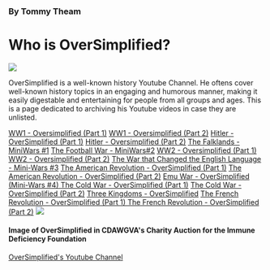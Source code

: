 <html>
 <head>
 </head>
<body>
 <h3>By Tommy Theam</h3>
 <h1>Who is OverSimplified?</h1>
<img src="https://yt3.googleusercontent.com/ytc/AOPolaRm8MWJLkoDnPqWaIKJkSJJ44R9hepfrllthDwk6g=s900-c-k-c0x00ffffff-no-rj">
 <p>OverSimplified is a well-known history Youtube Channel. He oftens cover well-known history topics in an engaging and humorous manner, making it easily digestable and entertaining for people from all groups and ages. This is a page dedicated to archiving his Youtube videos in case they are unlisted.</p>
 <a href= "https://www.youtube.com/watch?v=dHSQAEam2yc"> WW1 - Oversimplified (Part 1)</a>
 <a href= "https://www.youtube.com/watch?v=Mun1dKkc_As"> WW1 - Oversimplified (Part 2)</a>
 <a href= "https://www.youtube.com/watch?v=ATlila3e9dM"> Hitler - OverSimplified (Part 1)</a>
 <a href= "https://www.youtube.com/watch?v=Dd1JUTA7Ijc"> Hitler - Oversimplified (Part 2)</a>
 <a href= "https://www.youtube.com/watch?v=BiDvLshi9CY"> The Falklands - MiniWars #1</a>
 <a href= "https://www.youtube.com/watch?v=W12vb_Crf00"> The Football War - MiniWars#2</a>
 <a href= "https://www.youtube.com/watch?v=_uk_6vfqwTA&t=16s"> WW2 - Oversimplified (Part 1)</a>
 <a href= "https://www.youtube.com/watch?v=fo2Rb9h788s"> WW2 - Oversimplified (Part 2)</a>
 <a href= "https://www.youtube.com/watch?v=Jl3K63Rbygw"> The War that Changed the English Language - Mini-Wars #3</a>
 <a href= "https://www.youtube.com/watch?v=gzALIXcY4pg"> The American Revolution - OverSimplified (Part 1)</a>
 <a href= "https://www.youtube.com/watch?v=rtYC2jx1LM0"> The American Revolution - OverSimplified (Part 2)</a>
 <a href= "https://www.youtube.com/watch?v=BXpu6tbFCsI"> Emu War - OverSimplified (Mini-Wars #4)
 <a href= "https://www.youtube.com/watch?v=I79TpDe3t2g&t=46s"> The Cold War - OverSimplified (Part 1)</a>
 <a href= "https://www.youtube.com/watch?v=OIYy32RuHao"> The Cold War - OverSimplified (Part 2)</a>
 <a href= "https://www.youtube.com/watch?v=26EivpCPHnQ&t=14s"> Three Kingdoms - OverSimplified</a>
 <a href= "https://www.youtube.com/watch?v=8qRZcXIODNU&t=591s"> The French Revolution - OverSimplified (Part 1) </a>
 <a href= "https://www.youtube.com/watch?v=EQmjXM4VK2U"> The French Revolution - OverSimplified (Part 2)</a>
<img src="https://preview.redd.it/front-facing-oversimplified-v0-m97gro5gxjfb1.png?auto=webp&s=1f4c11c1dc52d0801ada2ad3f5cd6befdbbbb9c2">
<h4>Image of OverSimplified in CDAWGVA's Charity Auction for the Immune Deficiency Foundation</h4>
<p></p>
<a href= "https://www.youtube.com/@OverSimplified">OverSimplified's Youtube Channel</a>
</body>
</html>
